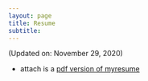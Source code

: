 ```yaml
---
layout: page
title: Resume
subtitle: 
---
```



(Updated on: November 29, 2020)


-  attach is a [pdf version of myresume](https://github.com/sunny7x7/Resume)


